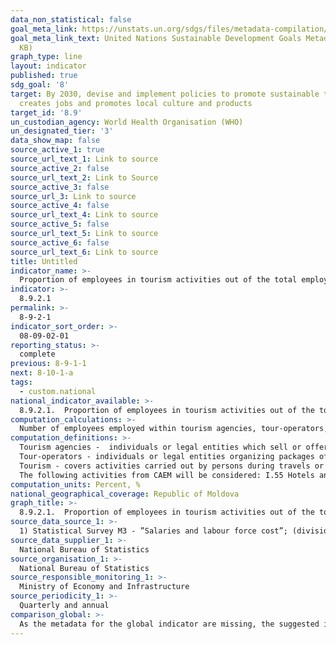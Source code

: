 ```yaml
---
data_non_statistical: false
goal_meta_link: https://unstats.un.org/sdgs/files/metadata-compilation/Metadata-Goal-8.pdf
goal_meta_link_text: United Nations Sustainable Development Goals Metadata (PDF 526
  KB)
graph_type: line
layout: indicator
published: true
sdg_goal: '8'
target: By 2030, devise and implement policies to promote sustainable tourism that
  creates jobs and promotes local culture and products
target_id: '8.9'
un_custodian_agency: World Health Organisation (WHO)
un_designated_tier: '3'
data_show_map: false
source_active_1: true
source_url_text_1: Link to source
source_active_2: false
source_url_text_2: Link to Source
source_active_3: false
source_url_3: Link to source
source_active_4: false
source_url_text_4: Link to source
source_active_5: false
source_url_text_5: Link to source
source_active_6: false
source_url_text_6: Link to source
title: Untitled
indicator_name: >-
  Proportion of employees in tourism activities out of the total employees, by sex
indicator: >-
  8.9.2.1
permalink: >-
  8-9-2-1
indicator_sort_order: >-
  08-09-02-01
reporting_status: >-
  complete
previous: 8-9-1-1
next: 8-10-1-a
tags:
  - custom.national
national_indicator_available: >-
  8.9.2.1.  Proportion of employees in tourism activities out of the total employees, by sex
computation_calculations: >-
  Number of employees employed within tourism agencies, tour-operators, other booking services and tourist assistance out of the total number of employees by economic activities X 100.
computation_definitions: >-
  Tourism agencies -  individuals or legal entities which sell or offer for selling their own tourist services or those contracted from other suppliers, as well as packages of tourist services established by tour-operators.<br> 
  Tour-operators - individuals or legal entities organizing packages of tourist services and sell them or offer them for selling directly or through a tourism agency.<br> 
  Tourism - covers activities carried out by persons during travels or their stay outside their usual environment (usual residence), for a consecutive period which should no exceed one year, for the purpose of rest and leisure, business, visiting friends and relatives, medical treatment, religion, and pilgrimage.<br> 
  The following activities from CAEM will be considered: I.55 Hotels and other accommodation facilities, N79. Activities of tourist agencies and tour-operators; other services of booking and tourist assistance.
computation_units: Percent, %
national_geographical_coverage: Republic of Moldova
graph_title: >-
  8.9.2.1.  Proportion of employees in tourism activities out of the total employees, by sex
source_data_source_1: >-
  1) Statistical Survey M3 - ”Salaries and labour force cost”; (division N79, H55 CAEM)
source_data_supplier_1: >-
  National Bureau of Statistics
source_organisation_1: >-
  National Bureau of Statistics
source_responsible_monitoring_1: >-
  Ministry of Economy and Infrastructure
source_periodicity_1: >-
  Quarterly and annual
comparison_global: >-
  As the metadata for the global indicator are missing, the suggested indicator represents a national alternative
---
```

